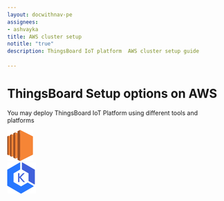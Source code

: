 ```yaml
---
layout: docwithnav-pe
assignees:
- ashvayka
title: AWS cluster setup
notitle: "true"
description: ThingsBoard IoT platform  AWS cluster setup guide

---
```


<div class="installation-options">
    <div class="install-options-header">
       <div class="install-options-hero">
          <div class="container">
            <div class="install-options-hero-content">
                <h1>ThingsBoard Setup options on AWS</h1>
                <div class="install-options-description">
                    <p>
                        You may deploy ThingsBoard IoT Platform using different tools and platforms
                    </p>
                </div>
            </div>            
            <div class="deployment-container one-line-deployment-container">
                <div class="deployment-div">
                    <div class="container">
                        <div class="deployment-section deployment-on-premise active" id="onPremise">
                           <div class="deployment-cards">
                                <div class="deployment-cards-container">
                                   <div class="deployment-card-block">
                                       <a href="/docs/user-guide/install/pe/aws-marketplace/">
                                           <span>
                                               <div class="deployment-logo">
                                                   <img width="" src="/images/install/cloud/amazon_ec2.svg" title="Self-hosted setup using AWS Marketplace" alt="AWS Marketplace">
                                                </div>
                                           </span>
                                       </a>
                                   </div>
                                    <div class="deployment-card-block">
                                        <a href="/docs/user-guide/install/pe/cluster/aws-eks-setup/">
                                            <span>
                                                <div class="deployment-logo">
                                                    <img width="" src="/images/install/cloud/eks.svg" title="Cluster setup with Kubernetes on AWS EKS" alt="AWS EKS K8S cluster">
                                                 </div>
                                            </span>
                                        </a>
                                    </div>
                              </div>                     
                            </div>                        
                        </div>
                    </div>
                </div>    
            </div>
          </div>
       </div>
    </div>
</div>
